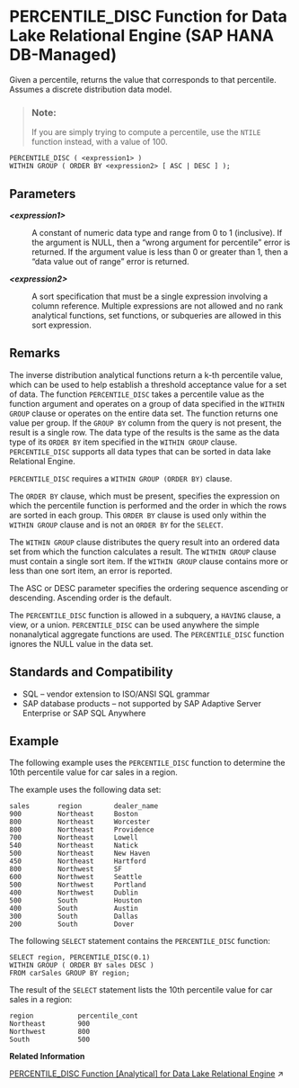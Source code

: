 <!-- loiobebc33271f5545ff9e6a7fe0bb25b608 -->

# PERCENTILE\_DISC Function for Data Lake Relational Engine \(SAP HANA DB-Managed\)

Given a percentile, returns the value that corresponds to that percentile. Assumes a discrete distribution data model.



> ### Note:  
> If you are simply trying to compute a percentile, use the `NTILE` function instead, with a value of 100.



```
PERCENTILE_DISC ( <expression1> )
WITHIN GROUP ( ORDER BY <expression2> [ ASC | DESC ] );
```



<a name="loiobebc33271f5545ff9e6a7fe0bb25b608__section_lz1_nkn_vrb"/>

## Parameters


<dl>
<dt><b>

*<expression1\>*

</b></dt>
<dd>

A constant of numeric data type and range from 0 to 1 \(inclusive\). If the argument is NULL, then a “wrong argument for percentile” error is returned. If the argument value is less than 0 or greater than 1, then a “data value out of range” error is returned.



</dd><dt><b>

*<expression2\>*

</b></dt>
<dd>

A sort specification that must be a single expression involving a column reference. Multiple expressions are not allowed and no rank analytical functions, set functions, or subqueries are allowed in this sort expression.



</dd>
</dl>



<a name="loiobebc33271f5545ff9e6a7fe0bb25b608__section_b1y_nkn_vrb"/>

## Remarks

The inverse distribution analytical functions return a k-th percentile value, which can be used to help establish a threshold acceptance value for a set of data. The function `PERCENTILE_DISC` takes a percentile value as the function argument and operates on a group of data specified in the `WITHIN GROUP` clause or operates on the entire data set. The function returns one value per group. If the `GROUP BY` column from the query is not present, the result is a single row. The data type of the results is the same as the data type of its `ORDER BY` item specified in the `WITHIN GROUP` clause. `PERCENTILE_DISC` supports all data types that can be sorted in data lake Relational Engine.

`PERCENTILE_DISC` requires a `WITHIN GROUP (ORDER BY)` clause.

The `ORDER BY` clause, which must be present, specifies the expression on which the percentile function is performed and the order in which the rows are sorted in each group. This `ORDER BY` clause is used only within the `WITHIN GROUP` clause and is not an `ORDER BY` for the `SELECT`.

The `WITHIN GROUP` clause distributes the query result into an ordered data set from which the function calculates a result. The `WITHIN GROUP` clause must contain a single sort item. If the `WITHIN GROUP` clause contains more or less than one sort item, an error is reported.

The ASC or DESC parameter specifies the ordering sequence ascending or descending. Ascending order is the default.

The `PERCENTILE_DISC` function is allowed in a subquery, a `HAVING` clause, a view, or a union. `PERCENTILE_DISC` can be used anywhere the simple nonanalytical aggregate functions are used. The `PERCENTILE_DISC` function ignores the NULL value in the data set.



<a name="loiobebc33271f5545ff9e6a7fe0bb25b608__section_pyr_4kn_vrb"/>

## Standards and Compatibility

-   SQL – vendor extension to ISO/ANSI SQL grammar
-   SAP database products – not supported by SAP Adaptive Server Enterprise or SAP SQL Anywhere



<a name="loiobebc33271f5545ff9e6a7fe0bb25b608__section_u12_pkn_vrb"/>

## Example

The following example uses the `PERCENTILE_DISC` function to determine the 10th percentile value for car sales in a region.

The example uses the following data set:

```
sales       region        dealer_name
900         Northeast     Boston
800         Northeast     Worcester
800         Northeast     Providence
700         Northeast     Lowell
540         Northeast     Natick
500         Northeast     New Haven
450         Northeast     Hartford
800         Northwest     SF
600         Northwest     Seattle
500         Northwest     Portland
400         Northwest     Dublin
500         South         Houston
400         South         Austin
300         South         Dallas
200         South         Dover
```

The following `SELECT` statement contains the `PERCENTILE_DISC` function:

```
SELECT region, PERCENTILE_DISC(0.1)
WITHIN GROUP ( ORDER BY sales DESC )
FROM carSales GROUP BY region;
```

The result of the `SELECT` statement lists the 10th percentile value for car sales in a region:

```
region           percentile_cont
Northeast        900
Northwest        800
South            500
```

**Related Information**  


[PERCENTILE_DISC Function \[Analytical\] for Data Lake Relational Engine](https://help.sap.com/viewer/19b3964099384f178ad08f2d348232a9/2023_4_QRC/en-US/a56e219484f21015b3a4f46749d3faf5.html "Given a percentile, returns the value that corresponds to that percentile. Assumes a discrete distribution data model.") :arrow_upper_right:

